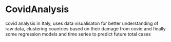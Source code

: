 # CovidAnalysis

covid analysis in Italy, uses data visualisaton for better understanding of raw data, clustering countries based on their damage from covid and finally some regression models and time series to predict future total cases
